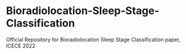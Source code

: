 # Bioradiolocation-Sleep-Stage-Classification
Official Repository for Bioradiolocation Sleep Stage Classification paper, ICECE 2022
